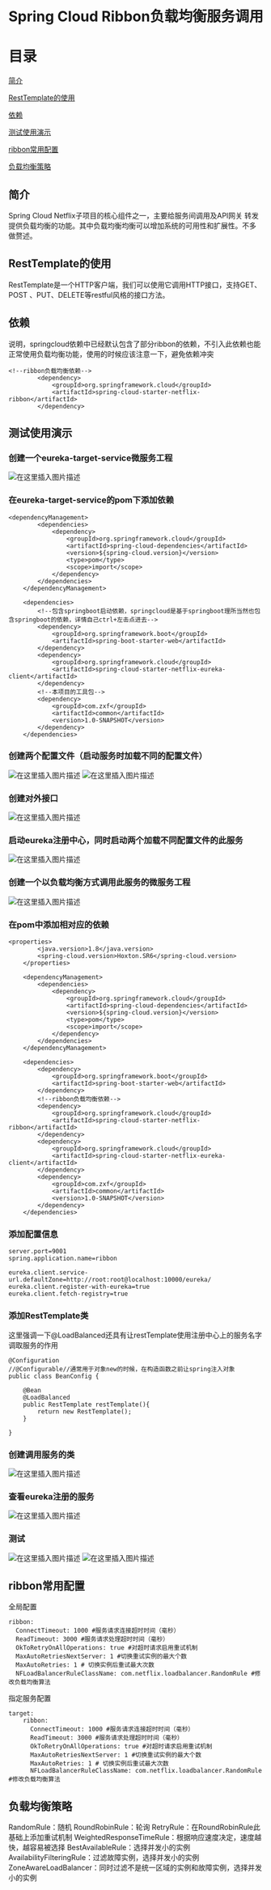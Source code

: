 # Spring Cloud Ribbon负载均衡服务调用

# 目录
[简介](#简介)

[RestTemplate的使用](#RestTemplate的使用)

[依赖](#依赖)

[测试使用演示](#测试使用演示)

[ribbon常用配置](#ribbon常用配置)

[负载均衡策略](#负载均衡策略)

## 简介
Spring Cloud Netflix子项目的核心组件之一，主要给服务间调用及API网关
转发提供负载均衡的功能。其中负载均衡均衡可以增加系统的可用性和扩展性。不多
做赘述。
## RestTemplate的使用
RestTemplate是一个HTTP客户端，我们可以使用它调用HTTP接口，支持GET、POST
、PUT、DELETE等restful风格的接口方法。

## 依赖
说明，springcloud依赖中已经默认包含了部分ribbon的依赖，不引入此依赖也能正常使用负载均衡功能，使用的时候应该注意一下，避免依赖冲突
```clike
<!--ribbon负载均衡依赖-->
        <dependency>
            <groupId>org.springframework.cloud</groupId>
            <artifactId>spring-cloud-starter-netflix-ribbon</artifactId>
        </dependency>
```

## 测试使用演示
### 创建一个eureka-target-service微服务工程
![在这里插入图片描述](https://img-blog.csdnimg.cn/20200729110550994.png)
### 在eureka-target-service的pom下添加依赖

```clike
<dependencyManagement>
        <dependencies>
            <dependency>
                <groupId>org.springframework.cloud</groupId>
                <artifactId>spring-cloud-dependencies</artifactId>
                <version>${spring-cloud.version}</version>
                <type>pom</type>
                <scope>import</scope>
            </dependency>
        </dependencies>
    </dependencyManagement>

    <dependencies>
        <!--包含springboot启动依赖，springcloud是基于springboot理所当然也包含springboot的依赖，详情自己ctrl+左击点进去-->
        <dependency>
            <groupId>org.springframework.boot</groupId>
            <artifactId>spring-boot-starter-web</artifactId>
        </dependency>
        <dependency>
            <groupId>org.springframework.cloud</groupId>
            <artifactId>spring-cloud-starter-netflix-eureka-client</artifactId>
        </dependency>
        <!--本项目的工具包-->
        <dependency>
            <groupId>com.zxf</groupId>
            <artifactId>common</artifactId>
            <version>1.0-SNAPSHOT</version>
        </dependency>
    </dependencies>
```
### 创建两个配置文件（启动服务时加载不同的配置文件）
![在这里插入图片描述](https://img-blog.csdnimg.cn/20200729111120429.png?x-oss-process=image/watermark,type_ZmFuZ3poZW5naGVpdGk,shadow_10,text_aHR0cHM6Ly9ibG9nLmNzZG4ubmV0L3dlaXhpbl80NTUyODk4Nw==,size_16,color_FFFFFF,t_70)
![在这里插入图片描述](https://img-blog.csdnimg.cn/20200729111128145.png?x-oss-process=image/watermark,type_ZmFuZ3poZW5naGVpdGk,shadow_10,text_aHR0cHM6Ly9ibG9nLmNzZG4ubmV0L3dlaXhpbl80NTUyODk4Nw==,size_16,color_FFFFFF,t_70)
### 创建对外接口
![在这里插入图片描述](https://img-blog.csdnimg.cn/20200729111225348.png?x-oss-process=image/watermark,type_ZmFuZ3poZW5naGVpdGk,shadow_10,text_aHR0cHM6Ly9ibG9nLmNzZG4ubmV0L3dlaXhpbl80NTUyODk4Nw==,size_16,color_FFFFFF,t_70)
### 启动eureka注册中心，同时启动两个加载不同配置文件的此服务
![在这里插入图片描述](https://img-blog.csdnimg.cn/20200729111603564.png?x-oss-process=image/watermark,type_ZmFuZ3poZW5naGVpdGk,shadow_10,text_aHR0cHM6Ly9ibG9nLmNzZG4ubmV0L3dlaXhpbl80NTUyODk4Nw==,size_16,color_FFFFFF,t_70)
### 创建一个以负载均衡方式调用此服务的微服务工程
![在这里插入图片描述](https://img-blog.csdnimg.cn/2020072911173891.png)
### 在pom中添加相对应的依赖

```clike
<properties>
        <java.version>1.8</java.version>
        <spring-cloud.version>Hoxton.SR6</spring-cloud.version>
    </properties>

    <dependencyManagement>
        <dependencies>
            <dependency>
                <groupId>org.springframework.cloud</groupId>
                <artifactId>spring-cloud-dependencies</artifactId>
                <version>${spring-cloud.version}</version>
                <type>pom</type>
                <scope>import</scope>
            </dependency>
        </dependencies>
    </dependencyManagement>

    <dependencies>
        <dependency>
            <groupId>org.springframework.boot</groupId>
            <artifactId>spring-boot-starter-web</artifactId>
        </dependency>
        <!--ribbon负载均衡依赖-->
        <dependency>
            <groupId>org.springframework.cloud</groupId>
            <artifactId>spring-cloud-starter-netflix-ribbon</artifactId>
        </dependency>
        <dependency>
            <groupId>org.springframework.cloud</groupId>
            <artifactId>spring-cloud-starter-netflix-eureka-client</artifactId>
        </dependency>
        <dependency>
            <groupId>com.zxf</groupId>
            <artifactId>common</artifactId>
            <version>1.0-SNAPSHOT</version>
        </dependency>
    </dependencies>
```
### 添加配置信息

```clike
server.port=9001
spring.application.name=ribbon

eureka.client.service-url.defaultZone=http://root:root@localhost:10000/eureka/
eureka.client.register-with-eureka=true
eureka.client.fetch-registry=true
```
### 添加RestTemplate类

这里强调一下@LoadBalanced还具有让restTemplate使用注册中心上的服务名字调取服务的作用

```clike
@Configuration
//@Configurable//通常用于对象new的时候，在构造函数之前让spring注入对象
public class BeanConfig {

    @Bean
    @LoadBalanced
    public RestTemplate restTemplate(){
        return new RestTemplate();
    }

}
```
### 创建调用服务的类
![在这里插入图片描述](https://img-blog.csdnimg.cn/20200729112232393.png?x-oss-process=image/watermark,type_ZmFuZ3poZW5naGVpdGk,shadow_10,text_aHR0cHM6Ly9ibG9nLmNzZG4ubmV0L3dlaXhpbl80NTUyODk4Nw==,size_16,color_FFFFFF,t_70)
### 查看eureka注册的服务
![在这里插入图片描述](https://img-blog.csdnimg.cn/20200729112449131.png?x-oss-process=image/watermark,type_ZmFuZ3poZW5naGVpdGk,shadow_10,text_aHR0cHM6Ly9ibG9nLmNzZG4ubmV0L3dlaXhpbl80NTUyODk4Nw==,size_16,color_FFFFFF,t_70)
### 测试
![在这里插入图片描述](https://img-blog.csdnimg.cn/20200729112535494.png?x-oss-process=image/watermark,type_ZmFuZ3poZW5naGVpdGk,shadow_10,text_aHR0cHM6Ly9ibG9nLmNzZG4ubmV0L3dlaXhpbl80NTUyODk4Nw==,size_16,color_FFFFFF,t_70)
![在这里插入图片描述](https://img-blog.csdnimg.cn/2020072911255461.png?x-oss-process=image/watermark,type_ZmFuZ3poZW5naGVpdGk,shadow_10,text_aHR0cHM6Ly9ibG9nLmNzZG4ubmV0L3dlaXhpbl80NTUyODk4Nw==,size_16,color_FFFFFF,t_70)
## ribbon常用配置
全局配置
```clike
ribbon:
  ConnectTimeout: 1000 #服务请求连接超时时间（毫秒）
  ReadTimeout: 3000 #服务请求处理超时时间（毫秒）
  OkToRetryOnAllOperations: true #对超时请求启用重试机制
  MaxAutoRetriesNextServer: 1 #切换重试实例的最大个数
  MaxAutoRetries: 1 # 切换实例后重试最大次数
  NFLoadBalancerRuleClassName: com.netflix.loadbalancer.RandomRule #修改负载均衡算法
```
指定服务配置

```clike
target:
	ribbon:
	  ConnectTimeout: 1000 #服务请求连接超时时间（毫秒）
	  ReadTimeout: 3000 #服务请求处理超时时间（毫秒）
	  OkToRetryOnAllOperations: true #对超时请求启用重试机制
	  MaxAutoRetriesNextServer: 1 #切换重试实例的最大个数
	  MaxAutoRetries: 1 # 切换实例后重试最大次数
	  NFLoadBalancerRuleClassName: com.netflix.loadbalancer.RandomRule #修改负载均衡算法
```

## 负载均衡策略

RandomRule：随机
RoundRobinRule：轮询
RetryRule：在RoundRobinRule此基础上添加重试机制
WeightedResponseTimeRule：根据响应速度决定，速度越快，越容易被选择
BestAvailableRule：选择并发小的实例
AvailabilityFilteringRule：过滤故障实例，选择并发小的实例
ZoneAwareLoadBalancer：同时过滤不是统一区域的实例和故障实例，选择并发小的实例